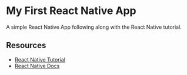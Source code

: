 # My First React Native App

A simple React Native App following along with the React Native tutorial.

## Resources
* [React Native Tutorial](https://facebook.github.io/react-native/docs/tutorial.html)
* [React Native Docs](https://facebook.github.io/react-native/docs/getting-started.html)
